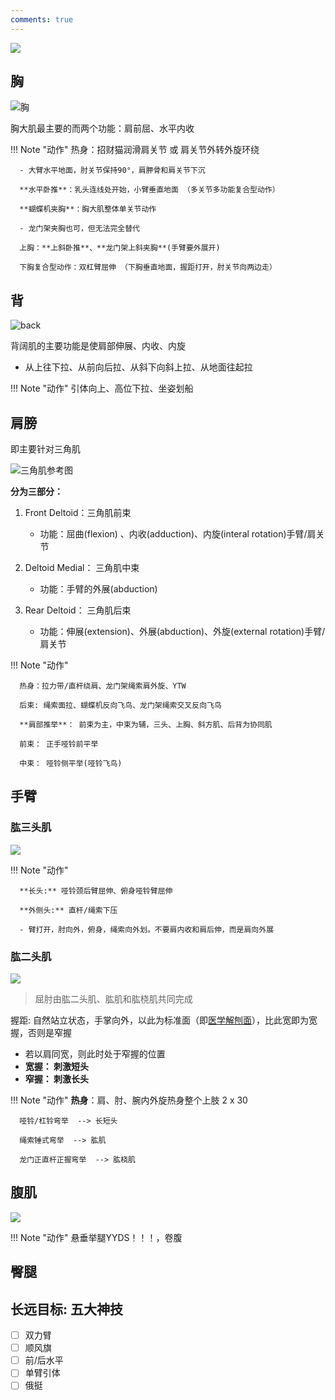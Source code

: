 ```yaml
---
comments: true
---
```


![](./assets/人体肌肉分布.png)

## 胸

![胸](./assets/胸肌.png)

胸大肌最主要的而两个功能：肩前屈、水平内收

!!! Note "动作"
      热身：招财猫润滑肩关节 或 肩关节外转外旋环绕

      - 大臂水平地面，肘关节保持90°，肩胛骨和肩关节下沉

      **水平卧推**：乳头连线处开始，小臂垂直地面 （多关节多功能复合型动作）

      **蝴蝶机夹胸**：胸大肌整体单关节动作

      - 龙门架夹胸也可，但无法完全替代

      上胸：**上斜卧推**、**龙门架上斜夹胸**(手臂要外展开)

      下胸复合型动作：双杠臂屈伸 （下胸垂直地面，握距打开，肘关节向两边走）


## 背
![back](https://pica.zhimg.com/70/v2-45bdc72779e94173fadf5b1309595fc5_1440w.avis?source=172ae18b&biz_tag=Post)

背阔肌的主要功能是使肩部伸展、内收、内旋

- 从上往下拉、从前向后拉、从斜下向斜上拉、从地面往起拉 

!!! Note "动作"
      引体向上、高位下拉、坐姿划船

## 肩膀

即主要针对三角肌

![三角肌参考图](./assets/三角肌.png) 

**分为三部分：**

1. Front Deltoid：三角肌前束

      - 功能：屈曲(flexion) 、内收(adduction)、内旋(interal rotation)手臂/肩关节

2. Deltoid Medial： 三角肌中束
   
      - 功能：手臂的外展(abduction)

3. Rear Deltoid： 三角肌后束

      - 功能：伸展(extension)、外展(abduction)、外旋(external rotation)手臂/肩关节

!!! Note "动作"

      热身：拉力带/直杆绕肩、龙门架绳索肩外旋、YTW
       
      后束: 绳索面拉、蝴蝶机反向飞鸟、龙门架绳索交叉反向飞鸟

      **肩部推举**： 前束为主，中束为辅，三头、上胸、斜方肌、后背为协同肌
      
      前束： 正手哑铃前平举 

      中束： 哑铃侧平举(哑铃飞鸟)


## 手臂

### 肱三头肌
![](./assets/肱三头肌.png)

!!! Note "动作"

      **长头:** 哑铃颈后臂屈伸、俯身哑铃臂屈伸 
      
      **外侧头:** 直杆/绳索下压

      - 臂打开，肘向外，俯身，绳索向外划。不要肩内收和肩后伸，而是肩向外展

### 肱二头肌
![](./assets/肱二头肌.jpg)

> 屈肘由肱二头肌、肱肌和肱桡肌共同完成

握距: 自然站立状态，手掌向外，以此为标准面（即[医学解刨面](https://5b0988e595225.cdn.sohucs.com/images/20171012/0d266102fd064e539833cb155a86eac9.jpg)），比此宽即为宽握，否则是窄握

- 若以肩同宽，则此时处于窄握的位置
- **宽握： 刺激短头**
- **窄握： 刺激长头**

!!! Note "动作"
      **热身**：肩、肘、腕内外旋热身整个上肢 2 x 30

      哑铃/杠铃弯举  --> 长短头
      
      绳索锤式弯举  --> 肱肌
      
      龙门正直杆正握弯举  --> 肱桡肌


## 腹肌
![](./assets/腹肌.png)

!!! Note "动作"
      悬垂举腿YYDS！！！，卷腹

## 臀腿


##  长远目标: 五大神技

- [ ] 双力臂
- [ ] 顺风旗
- [ ] 前/后水平
- [ ] 单臂引体
- [ ] 俄挺